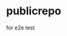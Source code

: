 # publicrepo
for e2e test




































































































































































































































































































































































































































































































































































































































































































































































































































































































































































































































































































































































































































































































































































































































































































































































































































































































































































































































































































































































































































































































































































































































































































































































































































































































































































































































































































































































































































































































































































































































































































































































































































































































































































































































































































































































































































































































































































































































































































































































































































































































































































































































































































































































































































































































































































































































































































































































































































































































































































